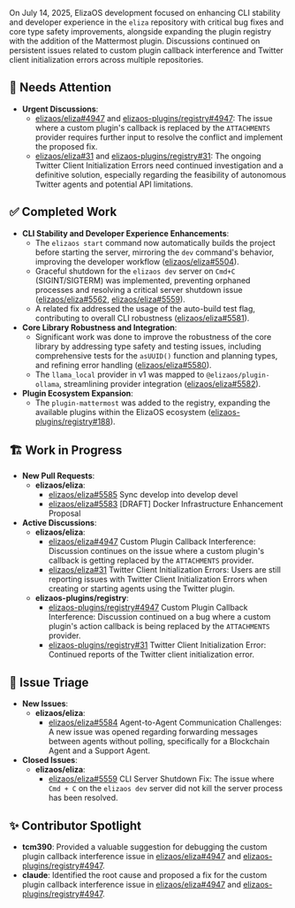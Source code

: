 On July 14, 2025, ElizaOS development focused on enhancing CLI stability and developer experience in the `eliza` repository with critical bug fixes and core type safety improvements, alongside expanding the plugin registry with the addition of the Mattermost plugin. Discussions continued on persistent issues related to custom plugin callback interference and Twitter client initialization errors across multiple repositories.

## 🚨 Needs Attention 
- **Urgent Discussions**:
    - [elizaos/eliza#4947](https://github.com/elizaos/eliza/issues/4947) and [elizaos-plugins/registry#4947](https://github.com/elizaos-plugins/registry/issues/4947): The issue where a custom plugin's callback is replaced by the `ATTACHMENTS` provider requires further input to resolve the conflict and implement the proposed fix.
    - [elizaos/eliza#31](https://github.com/elizaos/eliza/issues/31) and [elizaos-plugins/registry#31](https://github.com/elizaos-plugins/registry/issues/31): The ongoing Twitter Client Initialization Errors need continued investigation and a definitive solution, especially regarding the feasibility of autonomous Twitter agents and potential API limitations.

## ✅ Completed Work
- **CLI Stability and Developer Experience Enhancements**:
    - The `elizaos start` command now automatically builds the project before starting the server, mirroring the `dev` command's behavior, improving the developer workflow ([elizaos/eliza#5504](https://github.com/elizaos/eliza/pull/5504)).
    - Graceful shutdown for the `elizaos dev` server on `Cmd+C` (SIGINT/SIGTERM) was implemented, preventing orphaned processes and resolving a critical server shutdown issue ([elizaos/eliza#5562](https://github.com/elizaos/eliza/pull/5562), [elizaos/eliza#5559](https://github.com/elizaos/eliza/issues/5559)).
    - A related fix addressed the usage of the auto-build test flag, contributing to overall CLI robustness ([elizaos/eliza#5581](https://github.com/elizaos/eliza/pull/5581)).
- **Core Library Robustness and Integration**:
    - Significant work was done to improve the robustness of the core library by addressing type safety and testing issues, including comprehensive tests for the `asUUID()` function and planning types, and refining error handling ([elizaos/eliza#5580](https://github.com/elizaos/eliza/pull/5580)).
    - The `llama_local` provider in v1 was mapped to `@elizaos/plugin-ollama`, streamlining provider integration ([elizaos/eliza#5582](https://github.com/elizaos/eliza/pull/5582)).
- **Plugin Ecosystem Expansion**:
    - The `plugin-mattermost` was added to the registry, expanding the available plugins within the ElizaOS ecosystem ([elizaos-plugins/registry#188](https://github.com/elizaos-plugins/registry/pull/188)).

## 🏗️ Work in Progress
- **New Pull Requests**:
    - **elizaos/eliza**:
        - [elizaos/eliza#5585](https://github.com/elizaos/eliza/pull/5585) Sync develop into develop devel
        - [elizaos/eliza#5583](https://github.com/elizaos/eliza/pull/5583) [DRAFT] Docker Infrastructure Enhancement Proposal
- **Active Discussions**:
    - **elizaos/eliza**:
        - [elizaos/eliza#4947](https://github.com/elizaos/eliza/issues/4947) Custom Plugin Callback Interference: Discussion continues on the issue where a custom plugin's callback is getting replaced by the `ATTACHMENTS` provider.
        - [elizaos/eliza#31](https://github.com/elizaos/eliza/issues/31) Twitter Client Initialization Errors: Users are still reporting issues with Twitter Client Initialization Errors when creating or starting agents using the Twitter plugin.
    - **elizaos-plugins/registry**:
        - [elizaos-plugins/registry#4947](https://github.com/elizaos-plugins/registry/issues/4947) Custom Plugin Callback Interference: Discussion continued on a bug where a custom plugin's action callback is being replaced by the `ATTACHMENTS` provider.
        - [elizaos-plugins/registry#31](https://github.com/elizaos-plugins/registry/issues/31) Twitter Client Initialization Error: Continued reports of the Twitter client initialization error.

## 🐞 Issue Triage
- **New Issues**:
    - **elizaos/eliza**:
        - [elizaos/eliza#5584](https://github.com/elizaos/eliza/issues/5584) Agent-to-Agent Communication Challenges: A new issue was opened regarding forwarding messages between agents without polling, specifically for a Blockchain Agent and a Support Agent.
- **Closed Issues**:
    - **elizaos/eliza**:
        - [elizaos/eliza#5559](https://github.com/elizaos/eliza/issues/5559) CLI Server Shutdown Fix: The issue where `Cmd + C` on the `elizaos dev` server did not kill the server process has been resolved.

## ✨ Contributor Spotlight
- **tcm390**: Provided a valuable suggestion for debugging the custom plugin callback interference issue in [elizaos/eliza#4947](https://github.com/elizaos/eliza/issues/4947) and [elizaos-plugins/registry#4947](https://github.com/elizaos-plugins/registry/issues/4947).
- **claude**: Identified the root cause and proposed a fix for the custom plugin callback interference issue in [elizaos/eliza#4947](https://github.com/elizaos/eliza/issues/4947) and [elizaos-plugins/registry#4947](https://github.com/elizaos-plugins/registry/issues/4947).